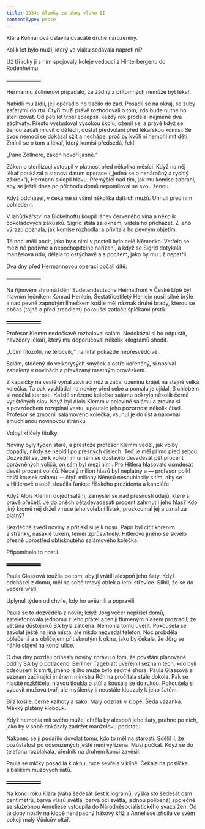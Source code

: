 ```yaml
---
title: 1934; úlomky za okny vlaku II
contentType: prose
---
```


<section>

Klára Kolmanová oslavila dvacáté druhé narozeniny.

Kolik let bylo muži, který ve vlaku sedávala naproti ní?

Už tři roky ji s ním spojovaly koleje vedoucí z Hinterbergenu do Rodenheimu.

![divider.png](./resources/divider_opt.png)

Hermannu Zöllnerovi připadalo, že žádný z přítomných nemůže být lékař.

Nabídli mu židli, její opěradlo ho tlačilo do zad. Posadil se na okraj, se zuby zaťatými do rtu. Čtyři muži právě rozhodovali o tom, zda bude nutné ho sterilizovat. Od pěti let trpěl epilepsií, každý rok prodělal nejméně dva záchvaty. Přesto vystudoval vysokou školu, oženil se, a právě když se ženou začali mluvit o dětech, dostal předvolání před lékařskou komisi. Se svou nemocí se dokázal sžít a nechápe, proč by kvůli ní nemohl mít děti. Zmínil se o tom a lékař, který komisi předsedá, řekl:

„Pane Zöllnere, zákon hovoří jasně.“

Zákon o sterilizaci vstoupil v platnost před několika měsíci. Když na něj lékař poukázal a stanoví datum operace („jedná se o nenáročný a rychlý zákrok“), Hermann sklopil hlavu. Přemýšlel nad tím, jak mu komise zabrání, aby se ještě dnes po příchodu domů nepomiloval se svou ženou.

Když odcházel, v čekárně si všiml několika dalších mužů. Uhnuli před ním pohledem.

V lahůdkářství na Bickelhoffu koupil láhev červeného vína a několik čokoládových zákusků. Sigrid stála za oknem, viděla ho přicházet. Z jeho výrazu poznala, jak komise rozhodla, a přivítala ho pevným objetím.

Té noci měli pocit, jako by s nimi v posteli bylo celé Německo. Vetřelo se mezi ně podivné a nepochopitelné nařízení, a když se Sigrid dotýkala manželova údu, dělala to ostýchavě a s pocitem, jako by mu už nepatřil.

Dva dny před Hermannovou operací počali dítě.

![divider.png](./resources/divider_opt.png)

Na říjnovém shromáždění Sudetendeutsche Heimatfront v České Lípě byl hlavním řečníkem Konrad Henlein. Šestatřicetiletý Henlein nosil silné brýle a nad pevně zapnutým límečkem košile měl náznak druhé brady, kterou se občas (tajně a před zrcadlem) pokoušel zatlačit špičkami prstů.

![divider.png](./resources/divider_opt.png)

Profesor Klemm nedočkavě rozbaloval salám. Nedokázal si ho odpustit, navzdory lékaři, který mu doporučoval několik kilogramů shodit.

„Učím filozofii, ne tělocvik,“ namítal pokaždé nepřesvědčivě.

Salám, stočený do velkorysých smyček a ostře kořeněný, si nosíval zabalený v novinách a převázaný mastným provázkem.

Z kapsičky na vestě vyňal zavírací nůž a začal uzeninu krájet na stejně velká kolečka. Ta pak vyskládal na noviny před sebe a pomalu je ujídal. S chlebem si nedělal starosti. Každé snězené kolečko salámu odkrylo několik černě vytištěných slov. Když byl Alois Klemm v polovině salámu a zrovna si s povzdechem rozepínal vestu, upoutalo jeho pozornost několik čísel. Profesor se zmocnil salámového kolečka, vsunul je do úst a narovnal zmuchlanou novinovou stránku.

Volby! křičely titulky.

Noviny byly týden staré, a přestože profesor Klemm věděl, jak volby dopadly, nikdy se nepídil po přesných číslech. Teď je měl přímo před sebou. Dozvěděl se, že k volebním urnám se dostavilo devadesát pět procent oprávněných voličů, on sám byl mezi nimi. Pro Hitlera hlasovalo osmdesát devět procent voličů. Necelý milion hlasů byl neplatný a — profesor polkl další kousek salámu — čtyři miliony Němců nesouhlasily s tím, aby se v Hitlerově osobě sloučila funkce říšského prezidenta a kancléře.

Když Alois Klemm dojedl salám, zamyslel se nad přesností údajů, které si právě přečetl. Je do oněch pětadevadesáti procent zahrnut i jeho hlas? Kdo jiný kromě něj držel v ruce jeho volební lístek, prozkoumal jej a uznal za platný?

Bezděčně zvedl noviny a přitiskl si je k nosu. Papír byl cítit kořením a stránky, nasáklé tukem, téměř zprůsvitněly. Hitlerovo jméno se skvělo přesně uprostřed obtisknutého salámového kolečka.

Připomínalo to hostii.

![divider.png](./resources/divider_opt.png)

Paula Glassová toužila po tom, aby jí vrátili alespoň jeho šaty. Když odcházel z domu, měl na sobě tmavý oblek a letní střevíce. Slíbil, že se do večera vrátí.

Uplynul týden od chvíle, kdy ho uvěznili a popravili.

Paula se to dozvěděla z novin; když Jörg večer nepřišel domů, zatelefonovala jednomu z jeho přátel a ten jí tlumeným hlasem prozradil, že většina důstojníků SA byla zatčena. Nemohla tomu uvěřit. Pokoušela se zavolat ještě na jiná místa, ale nikdo nezvedal telefon. Noc probděla oblečená a s obličejem přitisknutým k oknu, jako by čekala, že Jörg se náhle objeví na konci ulice.

O dva dny později přinesly noviny zprávu o tom, že povstání plánované oddíly SA bylo potlačeno. Berliner Tageblatt uveřejnil seznam těch, kdo byli odsouzeni k smrti, jméno jejího muže bylo sedmé shora. Paula Glassová si seznam začínající jménem ministra Röhma pročítala stále dokola. Pak se hlasitě rozkřičela, hlavou tloukla o stůl a kousala se do rukou. Pokoušela si vybavit mužovu tvář, ale myšlenky jí neustále klouzaly k jeho šatům.

Bílá košile, černé kalhoty a sako. Malý odznak v klopě. Šedá vázanka. Měkký plstěný klobouk.

Když nemohla mít svého muže, chtěla by alespoň jeho šaty, prahne po nich, jako by v sobě dokázaly zadržet manželovu podstatu.

Nakonec se jí podařilo dovolat tomu, kdo to měl na starosti. Sdělil jí, že pozůstalost po odsouzených ještě není vyřízena. Musí počkat. Když se do telefonu rozplakala, úředník na druhém konci zavěsil.

Paula se mlčky posadila k oknu, ruce sevřela v klíně. Čekala na poslíčka s balíkem mužových šatů.

![divider.png](./resources/divider_opt.png)

Na konci roku Klára (váha šedesát šest kilogramů, výška sto šedesát osm centimetrů, barva vlasů světlá, barva očí světlá, jednou políbená) společně se služebnou Anneliese vstoupila do Národněsocialistického svazu žen. Od té doby nosily na klopě nenápadný hákový kříž a Anneliese zřídila ve svém pokoji malý Vůdcův oltář.

</section>
